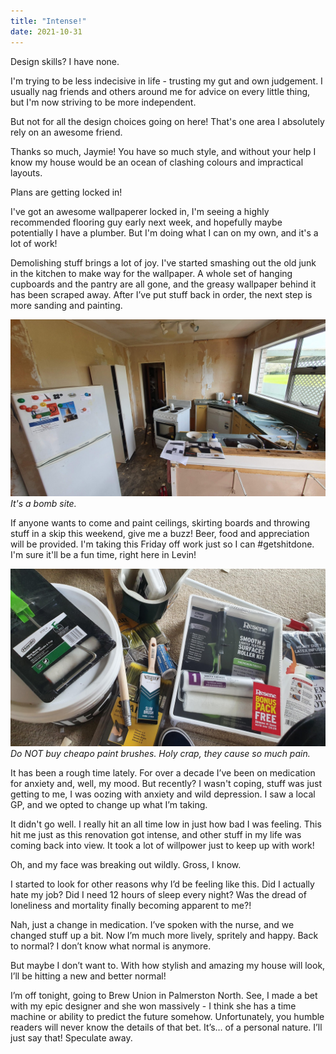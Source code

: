 ```yaml
---
title: "Intense!"
date: 2021-10-31
---
```


Design skills? I have none.

I'm trying to be less indecisive in life - trusting my gut and own judgement. I usually nag friends and others around me for advice on every little thing, but I'm now striving to be more independent.

But not for all the design choices going on here! That's one area I absolutely rely on an awesome friend.

Thanks so much, Jaymie! You have so much style, and without your help I know my house would be an ocean of clashing colours and impractical layouts.

Plans are getting locked in!

I've got an awesome wallpaperer locked in, I'm seeing a highly recommended flooring guy early next week, and hopefully maybe potentially I have a plumber. But I'm doing what I can on my own, and it's a lot of work!

Demolishing stuff brings a lot of joy. I've started smashing out the old junk in the kitchen to make way for the wallpaper. A whole set of hanging cupboards and the pantry are all gone, and the greasy wallpaper behind it has been scraped away. After I’ve put stuff back in order, the next step is more sanding and painting.

[![New Bed.](../../assets/images/blog/bomb.jpg)](../../assets/images/blog/bomb.jpg)
_It's a bomb site._

If anyone wants to come and paint ceilings, skirting boards and throwing stuff in a skip this weekend, give me a buzz! Beer, food and appreciation will be provided. I'm taking this Friday off work just so I can #getshitdone. I'm sure it'll be a fun time, right here in Levin!

[![New Bed.](../../assets/images/blog/cheap.jpg)](../../assets/images/blog/cheap.jpg)
_Do NOT buy cheapo paint brushes. Holy crap, they cause so much pain._

It has been a rough time lately. For over a decade I’ve been on medication for anxiety and, well, my mood. But recently? I wasn't coping, stuff was just getting to me, I was oozing with anxiety and wild depression. I saw a local GP, and we opted to change up what I’m taking.

It didn't go well. I really hit an all time low in just how bad I was feeling. This hit me just as this renovation got intense, and other stuff in my life was coming back into view. It took a lot of willpower just to keep up with work!

Oh, and my face was breaking out wildly. Gross, I know.

I started to look for other reasons why I’d be feeling like this. Did I actually hate my job? Did I need 12 hours of sleep every night? Was the dread of loneliness and mortality finally becoming apparent to me?!

Nah, just a change in medication. I’ve spoken with the nurse, and we changed stuff up a bit. Now I’m much more lively, spritely and happy. Back to normal? I don’t know what normal is anymore.

But maybe I don’t want to. With how stylish and amazing my house will look, I’ll be hitting a new and better normal!

I’m off tonight, going to Brew Union in Palmerston North. See, I made a bet with my epic designer and she won massively - I think she has a time machine or ability to predict the future somehow. Unfortunately, you humble readers will never know the details of that bet. It’s… of a personal nature. I’ll just say that! Speculate away.
